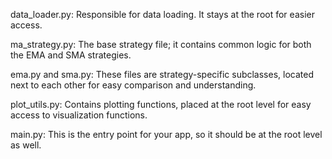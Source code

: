 data\_loader.py: Responsible for data loading. It stays at the root for easier access.

ma\_strategy.py: The base strategy file; it contains common logic for both the EMA and SMA strategies.

ema.py and sma.py: These files are strategy-specific subclasses, located next to each other for easy comparison and understanding.

plot\_utils.py: Contains plotting functions, placed at the root level for easy access to visualization functions.

main.py: This is the entry point for your app, so it should be at the root level as well.